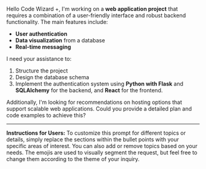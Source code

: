 Hello Code Wizard +, I'm working on a **web application project** that requires a combination of a user-friendly interface and robust backend functionality. The main features include:

- **User authentication**
- **Data visualization** from a database
- **Real-time messaging**

I need your assistance to:
1. Structure the project
2. Design the database schema
3. Implement the authentication system using **Python with Flask** and **SQLAlchemy** for the backend, and **React** for the frontend.

Additionally, I'm looking for recommendations on hosting options that support scalable web applications. Could you provide a detailed plan and code examples to achieve this?

---

**Instructions for Users:**
To customize this prompt for different topics or details, simply replace the sections within the bullet points with your specific areas of interest. You can also add or remove topics based on your needs. The emojis are used to visually segment the request, but feel free to change them according to the theme of your inquiry.
